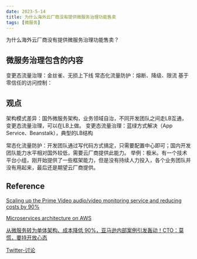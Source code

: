 ```yaml
---
date: 2023-5-14
title: 为什么海外云厂商没有提供微服务治理功能售卖
tags: [微服务]
---
```


为什么海外云厂商没有提供微服务治理功能售卖？

## 微服务治理包含的内容

变更态流量治理：金丝雀、无损上下线
常态化流量防护：熔断、降级、限流
基于零信任的访问控制：

## 观点

架构模式差异：国外微服务架构，业务领域自治，不同开发团队之间走LB互通，变更态流量治理，可以在LB上做。
变更态流量治理：蓝绿方式解决（App Service、Beanstalk），典型的LB结构

常态化流量防护：开发团队通过写代码方式搞定，只需要配置中心即可；国内开发团队能力水平相对国外较低，需要云厂商提供此能力。
举例：极米。有一个技术平台小组，刚开始提供了一些框架能力，但是没有持续人力投入，各个业务团队并没有用起来，最后还是期望云厂商提供。


## Reference

[Scaling up the Prime Video audio/video monitoring service and reducing costs by 90%](https://www.primevideotech.com/video-streaming/scaling-up-the-prime-video-audio-video-monitoring-service-and-reducing-costs-by-90)

[Microservices architecture on AWS](https://docs.aws.amazon.com/whitepapers/latest/microservices-on-aws/simple-microservices-architecture-on-aws.html)

[从微服务转为单体架构、成本降低 90%，亚马逊内部案例引发轰动！CTO：莫慌，要持开放心态](https://mp.weixin.qq.com/s/fQtAMf4BfJxdBPWDE5ygwg)

[Twitter-讨论](https://twitter.com/dvassallo/status/1654880475603935232)


